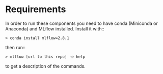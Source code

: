 # Requirements

In order to run these components you need to have conda (Miniconda or Anaconda) and MLflow installed.
Install it with::

    > conda install mlflow=2.8.1

then run::

    > mlflow [url to this repo] -e help

to get a description of the commands.


